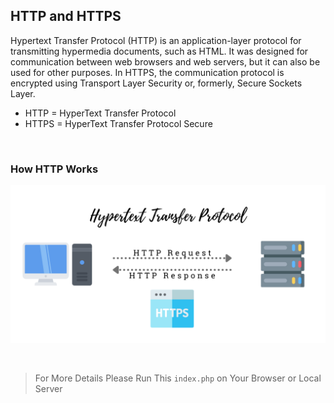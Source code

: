 ## HTTP and HTTPS
Hypertext Transfer Protocol (HTTP) is an application-layer protocol for transmitting hypermedia documents, such as HTML. It was designed for communication between web browsers and web servers, but it can also be used for other purposes. In HTTPS, the communication protocol is encrypted using Transport Layer Security or, formerly, Secure Sockets Layer.

- HTTP = HyperText Transfer Protocol
- HTTPS = HyperText Transfer Protocol Secure

<br>

### How HTTP Works
![HTTP Image](./src/http.png)

<br>

> For More Details Please Run This `index.php` on Your Browser or Local Server
